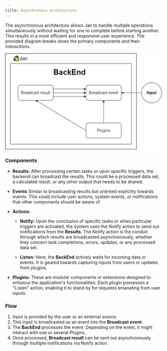 ```yaml
---
title: Asynchronous architecture
---
```


The asynchronous architecture allows Jan to handle multiple operations simultaneously without waiting for one to complete before starting another. This results in a more efficient and responsive user experience. The provided diagram breaks down the primary components and their interactions.

![Asynchronous architecture](../img/arch-async.drawio.png)

### Components

- **Results:** After processing certain tasks or upon specific triggers, the backend can broadcast the results. This could be a processed data set, a calculated result, or any other output that needs to be shared.

- **Events** Similar to broadcasting results but oriented explicitly towards events. This could include user actions, system events, or notifications that other components should be aware of.

- **Actions:**

    - **Notify:** Upon the conclusion of specific tasks or when particular triggers are activated, the system uses the Notify action to send out notifications from the **Results**. The Notify action is the conduit through which results are broadcasted asynchronously, whether they concern task completions, errors, updates, or any processed data set.

    - **Listen:** Here, the **BackEnd** actively waits for incoming data or events. It is geared towards capturing inputs from users or updates from plugins.

- **Plugins:** These are modular components or extensions designed to enhance the application's functionalities. Each plugin possesses a "Listen" action, enabling it to stand by for requests emanating from user inputs.

### Flow

1. Input is provided by the user or an external source.
2. This input is broadcasted as an event into the **Broadcast event**.
3. The **BackEnd** processes the event. Depending on the event, it might interact with one or several Plugins.
4. Once processed, **Broadcast result** can be sent out asynchronously through multiple notifications via Notify action.

